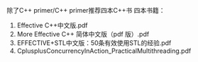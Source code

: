除了C++ primer/C++ primer推荐四本C++书
四本书籍：
1. Effective C++中文版.pdf
2. More Effective C++ 简体中文版（pdf 版）.pdf
3. EFFECTIVE+STL中文版：50条有效使用STL的经验.pdf
4. CplusplusConcurrencyInAction_PracticalMultithreading.pdf
